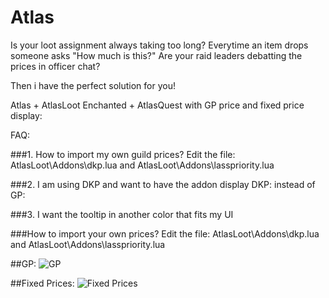 # Atlas
Is your loot assignment always taking too long?
Everytime an item drops someone asks "How much is this?"
Are your raid leaders debatting the prices in officer chat?

Then i have the perfect solution for you!

Atlas + AtlasLoot Enchanted + AtlasQuest with GP price and fixed price display:


FAQ:

###1. How to import my own guild prices?
Edit the file: AtlasLoot\Addons\dkp.lua and AtlasLoot\Addons\lasspriority.lua

###2. I am using DKP and want to have the addon display DKP: instead of GP:


###3. I want the tooltip in another color that fits my UI


###How to import your own prices?
Edit the file: AtlasLoot\Addons\dkp.lua and AtlasLoot\Addons\lasspriority.lua


##GP:
![GP](https://i.imgur.com/lfd6kmb.png)

##Fixed Prices:
![Fixed Prices](https://i.imgur.com/sFwI19F.png)
